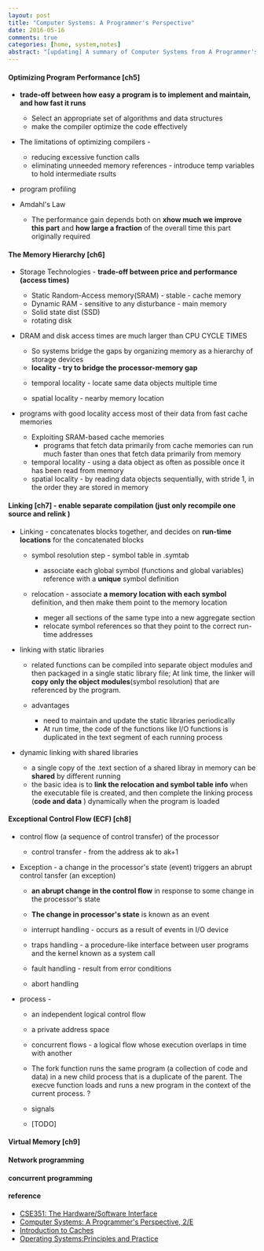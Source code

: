 ```yaml
---
layout: post
title: "Computer Systems: A Programmer's Perspective" 
date: 2016-05-16
comments: true
categories: [home, system,notes]
abstract: "[updating] A summary of Computer Systems from A Programmer's Perspective"
---
```


#### Optimizing Program Performance [ch5]  
 * **trade-off between how easy a program is to implement and maintain, and how fast it runs**
   - Select an appropriate set of algorithms and data structures
   - make the compiler optimize the code effectively

 * The limitations of optimizing compilers -
   - reducing excessive function calls
   - eliminating unneeded memory references - introduce temp variables to hold intermediate rsults

 * program profiling

 * Amdahl's Law
   - The performance gain depends both on **xhow much we improve this part**
   and **how large a fraction** of the overall time this part originally required

#### The Memory Hierarchy [ch6]
 * Storage Technologies - **trade-off between price and performance (access times)**
   - Static Random-Access memory(SRAM) - stable - cache memory
   - Dynamic RAM - sensitive to any disturbance - main memory
   - Solid state dist (SSD)
   - rotating disk

 * DRAM and disk access times are much larger than CPU CYCLE TIMES
   - So systems bridge the gaps by organizing memory as a hierarchy of storage devices
   -  **locality - try to bridge the processor-memory gap**
     + temporal locality - locate same data objects multiple time

     + spatial locality - nearby memory location

 * programs with good locality access most of their data from fast cache memories
   - Exploiting SRAM-based cache memories
     + programs that fetch data primarily from cache memories can run much faster than ones that fetch data primarily
       from memory
   - temporal locality -  using a data object as often as possible once it has been read from memory
   - spatial locality - by reading data objects sequentially, with stride 1, in the order they are stored in memory


#### Linking [ch7] - enable separate compilation (just only recompile one source and relink )
 * Linking - concatenates blocks together, and decides on **run-time locations** for the concatenated blocks
   - symbol resolution step -  symbol table in .symtab
     + associate each global symbol (functions and global variables) reference with a **unique** symbol definition

   - relocation - associate **a memory location with each symbol** definition, and then make them point to the memory
   location
     + meger all sections of the same type into a new aggregate section
     + relocate symbol references so that they point to the correct run-time addresses

 * linking with static libraries
   - related functions can be compiled into separate object modules and then packaged in a single static library file;
   At link time, the linker will **copy only the object modules**(symbol resolution) that are referenced by the program.

   - advantages
     + need to maintain and update the static libraries periodically
     + At run time, the code of the functions like I/O functions is duplicated in the text segment of each running process

 * dynamic linking with shared libraries
   - a single copy of the .text section of a shared libray in memory can be **shared** by different running
   - the basic idea is to **link the relocation and symbol table info** when the executable file is created, and then
     complete the linking process (**code and data** ) dynamically when the program is loaded

#### Exceptional Control Flow (ECF) [ch8]
 * control flow (a sequence of control transfer) of the processor
   - control transfer - from the address ak to ak+1

 * Exception - a change in the processor's state (event) triggers an abrupt control tansfer (an exception)
   - **an abrupt change in the control flow** in response to some change in the processor's state
   - **The change in processor's state** is known as an event

   - interrupt handling - occurs as a result of events in I/O device
   - traps handling - a procedure-like interface between user programs and the kernel known as a system call
   - fault handling - result from error conditions
   - abort handling

 * process -
   - an independent logical control flow
   - a private address space

   - concurrent flows - a logical flow whose execution overlaps in time with another
   
   - The fork function runs the same program (a collection of code and data) in a new child process that is a duplicate of the parent.  The execve function loads and runs a new program in the context of the current process. ? 

   - signals  
   - [TODO]

#### Virtual Memory [ch9]

#### Network programming

#### concurrent programming

#### reference
 * [CSE351: The Hardware/Software Interface](http://courses.cs.washington.edu/courses/cse351/)
 * [Computer Systems: A Programmer's Perspective, 2/E](http://csapp.cs.cmu.edu/public/code.html)
 * [Introduction to Caches](http://www.cs.umd.edu/class/sum2003/cmsc311/Notes/Memory/introCache.html)
 * [Operating Systems:Principles and Practice](https://book.douban.com/subject/25984145/)
